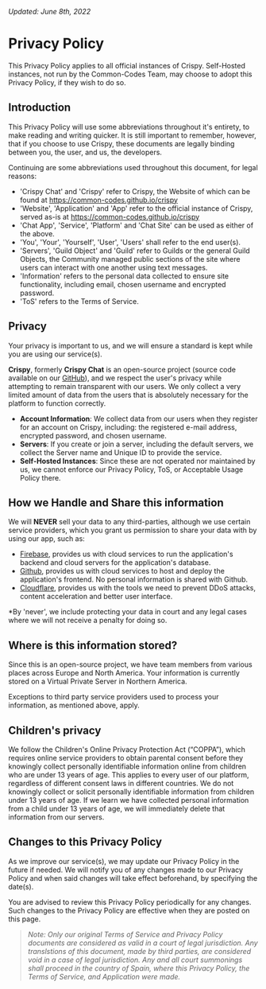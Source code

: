 *Updated: June 8th, 2022*

# Privacy Policy

This Privacy Policy applies to all official instances of Crispy.
Self-Hosted instances, not run by the Common-Codes Team, may choose to adopt this Privacy Policy, if they wish to do so.

## Introduction
This Privacy Policy will use some abbreviations throughout it's entirety, to make reading and writing quicker.
It is still important to remember, however, that if you choose to use Crispy, these documents are legally binding between you, the user, and us, the developers.

Continuing are some abbreviations used throughout this document, for legal reasons:
- 'Crispy Chat' and 'Crispy' refer to Crispy, the Website of which can be found at https://common-codes.github.io/crispy
- 'Website', 'Application' and 'App' refer to the official instance of Crispy, served as-is at https://common-codes.github.io/crispy
- 'Chat App', 'Service', 'Platform' and 'Chat Site' can be used as either of the above.
- 'You', 'Your', 'Yourself', 'User', 'Users' shall refer to the end user(s).
- 'Servers', 'Guild Object' and 'Guild' refer to Guilds or the general Guild Objects, the Community managed public sections of the site where users can interact with one another using text messages.
- 'Information' refers to the personal data collected to ensure site functionality, including email, chosen username and encrypted password.
- 'ToS' refers to the Terms of Service.

## Privacy

Your privacy is important to us, and we will ensure a standard is kept while you are using our service(s).

**Crispy**, formerly **Crispy Chat** is an open-source project (source code available on our [GitHub](https://github.com/Common-Codes)), and we respect the user's privacy while attempting to remain transparent with our users.
We only collect a very limited amount of data from the users that is absolutely necessary for the platform to function correctly.

- **Account Information**: We collect data from our users when they register for an account on Crispy, including: the registered e-mail address, encrypted password, and chosen username.
- **Servers**: If you create or join a server, including the default servers, we collect the Server name and Unique ID to provide the service.
- **Self-Hosted Instances**: Since these are not operated nor maintained by us, we cannot enforce our Privacy Policy, ToS, or Acceptable Usage Policy there.

## How we Handle and Share this information

We will **NEVER** sell your data to any third-parties, although we use certain service providers, which you grant us permission to share your data with by using our app, such as:

- [Firebase](https://firebase.google.com), provides us with cloud services to run the application's backend and cloud servers for the application's database.
- [Github](https://github.com), provides us with cloud services to host and deploy the application's frontend. No personal information is shared with Github.
- [Cloudflare](https://coudflare.com), provides us with the tools we need to prevent DDoS attacks, content acceleration and better user interface.

*By 'never', we include protecting your data in court and any legal cases where we will not receive a penalty for doing so.

## Where is this information stored?

Since this is an open-source project, we have team members from various places across Europe and North America. Your information is currently stored on a Virtual Private Server in Northern America.

Exceptions to third party service providers used to process your information, as mentioned above, apply.

## Children's privacy

We follow the Children's Online Privacy Protection Act (“COPPA”), which requires online service providers to obtain parental consent before they knowingly collect personally identifiable information online from children who are under 13 years of age. This applies to every user of our platform, regardless of different consent laws in different countries. We do not knowingly collect or solicit personally identifiable information from children under 13 years of age. If we learn we have collected personal information from a child under 13 years of age, we will immediately delete that information from our servers.

## Changes to this Privacy Policy

As we improve our service(s), we may update our Privacy Policy in the future if needed. We will notify you of any changes made to our Privacy Policy and when said changes will take effect beforehand, by specifying the date(s).

You are advised to review this Privacy Policy periodically for any changes. Such changes to the Privacy Policy are effective when they are posted on this page.


> *Note: Only our original Terms of Service and Privacy Policy documents are considered as valid in a court of legal jurisdiction. Any translstions of this document, made by third parties, are considered void in a case of legal jurisdiction. Any and all court summonings shall proceed in the country of Spain, where this Privacy Policy, the Terms of Service, and Application were made.*
